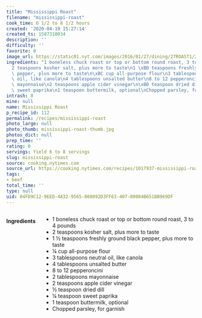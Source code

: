```yaml
---
title: "Mississippi Roast"
filename: "mississippi-roast"
cook_time: 6 1/2 to 8 1/2 hours
created: '2020-04-19 15:27:14'
created_ts: 1587310034
description: ''
difficulty: ''
favorite: 0
image_url: https://static01.nyt.com/images/2016/01/27/dining/27ROAST1/27ROAST1-articleLarge.jpg
ingredients: "1 boneless chuck roast or top or bottom round roast, 3 to 4 pounds\n\
  2 teaspoons kosher salt, plus more to taste\n1 \xBD teaspoons freshly ground black\
  \ pepper, plus more to taste\n\xBC cup all-purpose flour\n3 tablespoons neutral\
  \ oil, like canola\n4 tablespoons unsalted butter\n8 to 12 pepperoncini\n2 tablespoons\
  \ mayonnaise\n2 teaspoons apple cider vinegar\n\xBD teaspoon dried dill\n\xBC teaspoon\
  \ sweet paprika\n1 teaspoon buttermilk, optional\nChopped parsley, for garnish"
intrash: 0
mine: null
name: Mississippi Roast
p_recipe_id: 112
permalink: /recipes/mississippi-roast
photo_large: null
photo_thumb: mississippi-roast-thumb.jpg
photos_dict: null
prep_time: ''
rating: 0
servings: Yield 6 to 8 servings
slug: mississippi-roast
source: cooking.nytimes.com
source_url: https://cooking.nytimes.com/recipes/1017937-mississippi-roast?action=click&module=Global%20Search%20Recipe%20Card&pgType=search&rank=1
tags:
- beef
total_time: ''
type: null
uid: 04FD9C12-9EED-4A32-9565-080092D3FF63-407-00004B651BB969DF
---
```

<div class="large-8 medium-7 columns" id="writeup">	</div><!-- #writeup -->
</div><!-- #row-one -->
<div class="row" id="row-two">	<div class="medium-4 small-5 columns" id="ingredients"><h4>Ingredients</h4><div class="box box-ingredients content"><ul>
<li>1 boneless chuck roast or top or bottom round roast, 3 to 4 pounds</li>
<li>2 teaspoons kosher salt, plus more to taste</li>
<li>1 ½ teaspoons freshly ground black pepper, plus more to taste</li>
<li>¼ cup all-purpose flour</li>
<li>3 tablespoons neutral oil, like canola</li>
<li>4 tablespoons unsalted butter</li>
<li>8 to 12 pepperoncini</li>
<li>2 tablespoons mayonnaise</li>
<li>2 teaspoons apple cider vinegar</li>
<li>½ teaspoon dried dill</li>
<li>¼ teaspoon sweet paprika</li>
<li>1 teaspoon buttermilk, optional</li>
<li>Chopped parsley, for garnish</li>
</ul>
</div>	</div>	<div class="medium-6 small-7 columns" id="directions">	</div>